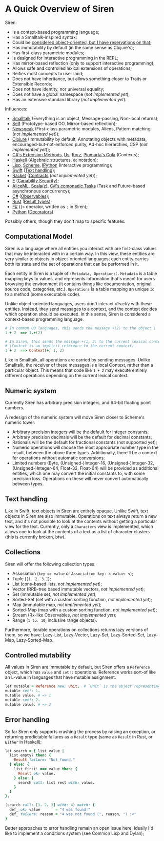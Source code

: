 A Quick Overview of Siren
=========================

Siren:

- Is a context-based programming language;
- Has a Smalltalk-inspired syntax;
- Could be [considered object-oriented, but I have reservations on that](notes/faq.md);
- Has immutability by default (in the same sense as Clojure's);
- Has first-class parametric modules;
- Is designed for interactive programming in the REPL;
- Has mirror-based reflection (only to support interactive programming);
- Allows safe and controlled lexical extensions of operations;
- Reifies most concepts to user land;
- Does not have inheritance, but allows something closer to Traits or Extensible Records;
- Does not have identity, nor universal equality;
- Does not have a global namespace (*not implemented yet*);
- Has an extensive standard library (*not implemented yet*).


Influences:

  - [Smalltalk](https://en.wikipedia.org/wiki/Smalltalk)
    (Everything is an object, Message-passing, Non-local returns);
  - [Self](http://www.selflanguage.org/)
    (Prototype-based OO, Mirror-based reflection);
  - [Newspeak](http://www.newspeaklanguage.org/)
    (First-class parametric modules, Aliens, Pattern matching (*not implemented yet*));
  - [Clojure](https://clojure.org/)
    (Immutability by default, Annotating objects with metadata, encouraged-but-not-enforced purity, Ad-hoc hierarchies, CSP (*not implemented yet*));
  - [C#'s Extension Methods](https://msdn.microsoft.com/en-us/library/bb383977.aspx?f=255&MSPPError=-2147217396),
    [Us](http://citeseerx.ist.psu.edu/viewdoc/summary?doi=10.1.1.56.7535),
    [Korz](http://dl.acm.org/citation.cfm?id=2661147),
    [Piumarta's Cola](http://piumarta.com/software/cola/)
    (Contexts);
  - [Haskell](https://www.haskell.org/)
    (Algebraic structures, `do` notation);
  - [Lisp](http://www-formal.stanford.edu/jmc/recursive/recursive.html),
    [Scheme](http://www.scheme-reports.org/),
    [IPython](https://ipython.org/)
    (Interactive programming);
  - [Swift](https://developer.apple.com/swift/)
    ([Text handling](https://developer.apple.com/library/ios/documentation/Swift/Conceptual/Swift_Programming_Language/StringsAndCharacters.html));
  - [Racket](https://racket-lang.org/)
    ([Contracts](https://docs.racket-lang.org/reference/contracts.html) (*not implemented yet*));
  - [E](http://www.erights.org/)
    ([Capability Security](http://erights.org/elib/capability/ode/ode-capabilities.html));
  - [AliceML](https://www.ps.uni-saarland.de/alice/),
    [Scala](http://www.scala-lang.org/)[(z)](http://timperrett.com/2014/07/20/scalaz-task-the-missing-documentation/),
    [C#'s comonadic Tasks](http://dl.acm.org/citation.cfm?id=2367181)
    (Task and Future-based asynchronous concurrency);
  - [C#](https://en.wikipedia.org/wiki/C_Sharp_(programming_language))
    ([Observables](http://reactivex.io/));
  - [Rust](https://www.rust-lang.org/)
    ([Result types](https://doc.rust-lang.org/std/result/));
  - [F#](http://fsharp.org/)
    (`|>` operator, written as `;` in Siren);
  - [Python](https://www.python.org/)
    ([Decorators](https://www.python.org/dev/peps/pep-0318/)).

Possibly others, though they don't map to specific features.


## Computational Model

Siren is a language where all entities you interact with are first-class values
that may be interacted with in a certain way. In this view, these entities are
very similar to objects in object-oriented languages; each entity carries both
its state and the set of operations that can be performed in it.

Each entity in Siren is a tuple of `(Metadata, Operations)`. `Metadata` is a
table mapping keys to values, and represents information that's meant for users
browsing the environment (it contains things like documentation, original
source code, categories, etc.). `Operations` is a table mapping an unique `Id`
to a method (some executable code).

Unlike object-oriented languages, users don't interact *directly* with these
entities. Instead, they send messages to a context, and the context decides
which operation should be executed. In this sense, Siren is considered a
context-based programming language.

```rb
# In common OO languages, this sends the message +(2) to the object 1
1 + 2  ==> 1.+(2)

# In Siren, this sends the message +(1, 2) to the current lexical context
# (Context is an implicit reference to the current context)
1 + 2  ==> Context(+, 1, 2)
```

Like in Smalltalk, all operations are carried by sending messages. Unlike
Smalltalk, the receiver of these messages is a local Context, rather than a
particular object. This means that code like `1 + 2` may execute entirely
different operations depending on the current lexical context.





## Numeric system

Currently Siren has arbitrary precision integers, and 64-bit floating point numbers.

A redesign of the numeric system will move Siren closer to Scheme's numeric tower:

- Arbitrary precision integers will be the default for integer constants;
- Arbitrary precision decimals will be the default for decimal constants;
- Rationals will be the default for fractional constants (not supported yet);
- Numeric operations will choose the most appropriate number type in the result, between the above three types. Additionally, there'll be a context for operations without automatic conversions;
- Limited numbers (Byte, (Unsigned-)Integer-16, (Unsigned-)Integer-32, (Unsigned-)Integer-64, Float-32, Float-64) will be provided as additional entities, which one may convert the initial constants to, with some precision loss. Operations on these will never convert automatically between types.


## Text handling

Like in Swift, text objects in Siren are entirely opaque. Unlike Swift, text objects in Siren are also immutable. Operations on text always return a new text, and it's not possible to look at the contents without getting a particular view for the text. Currently, only a `Characters` view is implemented, which allows one to look at the contents of a text as a list of character clusters (this is currently broken, btw).


## Collections

Siren will offer the following collection types:

- Association (`key => value` or `Association key: k value: v`);
- Tuple (`[1. 2. 3.]`);
- List (cons-based lists, *not implemented yet*);
- Vector (RRB-tree based immutable vectors, *not implemented yet*);
- Set (immutable set, *not implemented yet*);
- Sorted-Set (set with a custom sorting function, *not implemented yet*);
- Map (immutable map, *not implemented yet*);
- Sorted-Map (map with a custom sorting function, *not implemented yet*);
- Stream (Rx-like Observables, *not implemented yet*);
- Range (`1 to: 10`, inclusive range objects).

Furthermore, iterable operations on collections returns lazy versions of them, so we have: Lazy-List, Lazy-Vector, Lazy-Set, Lazy-Sorted-Set, Lazy-Map, Lazy-Sorted-Map.


## Controlled mutability

All values in Siren are immutable by default, but Siren offers a `Reference` object, which has `value` and `set!:` operations. Reference works sort-of like an L-value in languages that have mutable assignment.

```rb
let mutable = Reference new: Unit.  # `Unit` is the object representing "no value"
mutable set!: 1.
mutable value. # => 1
mutable set!: 2.
mutable value. # => 2
```


## Error handling

So far Siren only supports crashing the process by raising an exception, or returning predictable failures as a `Result` type (same as `Result` in Rust, or `Either` in Haskell);

```rb
let search = { list value |
  list empty? then: {
    Result failure: "Not found."
  } else: {
    list first! === value then: {
      Result ok: value.
    } else: {
      search call: list rest with: value.
    }
  }
}.

(search call: [1. 2. 3] with: 4) match: {
  def_ ok: value       = "4 was found!"
  def_ failure: reason = "4 was not found (", reason, ") :<"
}
```

Better approaches to error handling remain an open issue here. Ideally I'd like to implement a conditions system (see Common Lisp and Dylan);



